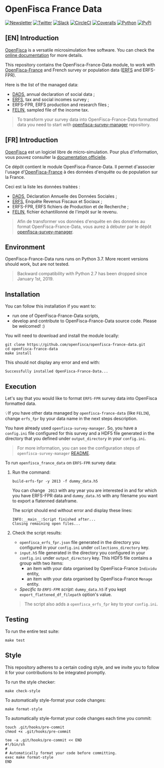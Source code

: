 # OpenFisca France Data

[![Newsletter](https://img.shields.io/badge/newsletter-subscribe!-informational.svg?style=flat)](mailto:contact%40openfisca.org?subject=Subscribe%20to%20your%20newsletter%20%7C%20S'inscrire%20%C3%A0%20votre%20newsletter&body=%5BEnglish%20version%20below%5D%0A%0ABonjour%2C%0A%0AVotre%C2%A0pr%C3%A9sence%C2%A0ici%C2%A0nous%C2%A0ravit%C2%A0!%20%F0%9F%98%83%0A%0AEnvoyez-nous%20cet%20email%20pour%20que%20l'on%20puisse%20vous%20inscrire%20%C3%A0%20la%20newsletter.%20%0A%0AAh%C2%A0!%20Et%20si%20vous%20pouviez%20remplir%20ce%20petit%20questionnaire%2C%20%C3%A7a%20serait%20encore%20mieux%C2%A0!%0Ahttps%3A%2F%2Fgoo.gl%2Fforms%2F45M0VR1TYKD1RGzX2%0A%0AAmiti%C3%A9%2C%0AL%E2%80%99%C3%A9quipe%20OpenFisca%0A%0A%3D%3D%3D%3D%3D%3D%3D%3D%3D%3D%3D%3D%3D%3D%3D%3D%3D%3D%20ENGLISH%20VERSION%20%3D%3D%3D%3D%3D%3D%3D%3D%3D%3D%3D%3D%3D%3D%3D%3D%3D%3D%3D%3D%3D%3D%3D%0A%0AHi%2C%20%0A%0AWe're%20glad%20to%20see%20you%20here!%20%F0%9F%98%83%0A%0APlease%20send%20us%20this%20email%2C%20so%20we%20can%20subscribe%20you%20to%20the%20newsletter.%0A%0AAlso%2C%20if%20you%20can%20fill%20out%20this%20short%20survey%2C%20even%20better!%0Ahttps%3A%2F%2Fgoo.gl%2Fforms%2FsOg8K1abhhm441LG2%0A%0ACheers%2C%0AThe%20OpenFisca%20Team)
[![Twitter](https://img.shields.io/badge/twitter-follow%20us!-9cf.svg?style=flat)](https://twitter.com/intent/follow?screen_name=openfisca)
[![Slack](https://img.shields.io/badge/slack-join%20us!-blueviolet.svg?style=flat)](mailto:contact%40openfisca.org?subject=Join%20you%20on%20Slack%20%7C%20Nous%20rejoindre%20sur%20Slack&body=%5BEnglish%20version%20below%5D%0A%0ABonjour%2C%0A%0AVotre%C2%A0pr%C3%A9sence%C2%A0ici%C2%A0nous%C2%A0ravit%C2%A0!%20%F0%9F%98%83%0A%0ARacontez-nous%20un%20peu%20de%20vous%2C%20et%20du%20pourquoi%20de%20votre%20int%C3%A9r%C3%AAt%20de%20rejoindre%20la%20communaut%C3%A9%20OpenFisca%20sur%20Slack.%0A%0AAh%C2%A0!%20Et%20si%20vous%20pouviez%20remplir%20ce%20petit%20questionnaire%2C%20%C3%A7a%20serait%20encore%20mieux%C2%A0!%0Ahttps%3A%2F%2Fgoo.gl%2Fforms%2F45M0VR1TYKD1RGzX2%0A%0AN%E2%80%99oubliez%20pas%20de%20nous%20envoyer%20cet%20email%C2%A0!%20Sinon%2C%20on%20ne%20pourra%20pas%20vous%20contacter%20ni%20vous%20inviter%20sur%20Slack.%0A%0AAmiti%C3%A9%2C%0AL%E2%80%99%C3%A9quipe%20OpenFisca%0A%0A%3D%3D%3D%3D%3D%3D%3D%3D%3D%3D%3D%3D%3D%3D%3D%3D%3D%3D%20ENGLISH%20VERSION%20%3D%3D%3D%3D%3D%3D%3D%3D%3D%3D%3D%3D%3D%3D%3D%3D%3D%3D%3D%3D%3D%3D%3D%0A%0AHi%2C%20%0A%0AWe're%20glad%20to%20see%20you%20here!%20%F0%9F%98%83%0A%0APlease%20tell%20us%20a%20bit%20about%20you%20and%20why%20you%20want%20to%20join%20the%20OpenFisca%20community%20on%20Slack.%0A%0AAlso%2C%20if%20you%20can%20fill%20out%20this%20short%20survey%2C%20even%20better!%0Ahttps%3A%2F%2Fgoo.gl%2Fforms%2FsOg8K1abhhm441LG2.%0A%0ADon't%20forget%20to%20send%20us%20this%20email!%20Otherwise%20we%20won't%20be%20able%20to%20contact%20you%20back%2C%20nor%20invite%20you%20on%20Slack.%0A%0ACheers%2C%0AThe%20OpenFisca%20Team)
[![CircleCI](https://img.shields.io/circleci/project/github/openfisca/openfisca-france-data/master.svg?style=flat)](https://circleci.com/gh/openfisca/openfisca-france-data)
[![Coveralls](https://img.shields.io/coveralls/github/openfisca/openfisca-france-data/master.svg?style=flat)](https://coveralls.io/github/openfisca/openfisca-france-data?branch=master)
[![Python](https://img.shields.io/pypi/pyversions/openfisca-france-data.svg)](https://pypi.python.org/pypi/openfisca-france-data)
[![PyPi](https://img.shields.io/pypi/v/openfisca-france-data.svg?style=flat)](https://pypi.python.org/pypi/openfisca-france-data)


## [EN] Introduction

[OpenFisca](https://openfisca.org) is a versatile microsimulation free software. You can check the [online documentation](https://openfisca.org/doc/) for more details.

This repository contains the OpenFisca-France-Data module, to work with [OpenFisca-France](https://github.com/openfisca/openfisca-france) and French survey or population data ([ERFS](https://www.insee.fr/en/metadonnees/source/serie/s1231) and ERFS-FPR).

Here is the list of the managed data:

* [DADS](https://www.insee.fr/en/metadonnees/source/serie/s1163), annual declaration of social data ;
* [ERFS](https://www.insee.fr/en/metadonnees/source/serie/s1231), tax and social incomes survey ;
* ERFS-FPR, ERFS production and research files ;
* [FELIN](https://www.casd.eu/en/source/sampled-file-of-the-income-tax/), sampled file of the income tax.

> To transform your survey data into OpenFisca-France-Data formatted data you need to start with  [openfisca-survey-manager](https://github.com/openfisca/openfisca-survey-manager) repository.

## [FR] Introduction

[OpenFisca](https://openfisca.org) est un logiciel libre de micro-simulation. Pour plus d'information, vous pouvez consulter la [documentation officielle](https://openfisca.org/doc/).

Ce dépôt contient le module OpenFisca-France-Data. Il permet d'associer l'usage d'[OpenFisca-France](https://github.com/openfisca/openfisca-france) à des données d'enquête ou de population sur la France.

Ceci est la liste les données traitées :

* [DADS](https://www.insee.fr/fr/metadonnees/source/serie/s1163), Déclaration Annuelle des Données Sociales ;
* [ERFS](https://www.insee.fr/fr/metadonnees/source/serie/s1231), Enquête Revenus Fiscaux et Sociaux ;
* ERFS-FPR, ERFS fichiers de Production et de Recherche ;
* [FELIN](https://www.casd.eu/source/fichier-echantillonne-de-limpot-sur-le-revenu/), fichier échantillonné de l'impôt sur le revenu.

> Afin de transformer vos données d'enquête en des données au format OpenFisca-France-Data, vous aurez à débuter par le dépôt [openfisca-survey-manager](https://github.com/openfisca/openfisca-survey-manager).

## Environment

OpenFisca-France-Data runs runs on Python 3.7.
More recent versions should work, but are not tested.

> Backward compatibility with Python 2.7 has been dropped since January 1st, 2019.

## Installation

You can follow this installation if you want to:
* run one of OpenFisca-France-Data scripts,
* develop and contribute to OpenFisca-France-Data source code. Please be welcomed! :)

You will need to download and install the module locally:

```shell
git clone https://github.com/openfisca/openfisca-france-data.git
cd openfisca-france-data
make install
```

This should not display any error and end with:

`Successfully installed OpenFisca-France-Data...`

## Execution

Let's say that you would like to format `ERFS-FPR` survey data into OpenFisca formatted data.

💡If you have other data managed by `openfisca-france-data` (like `FELIN`), change `erfs_fpr` by your data name in the next steps description.

You have already used `openfisca-survey-manager`. So, you have a `config.ini` file configured for this survey and a HDF5 file generated in the directory that you defined under `output_directory` in your `config.ini`.

> For more information, you can see the configuration steps of `openfisca-survey-manager` [README](https://github.com/openfisca/openfisca-survey-manager/blob/master/README.md).

To run `openfisca_france_data` on `ERFS-FPR` survey data:


1. Run the command:

    ```shell
    build-erfs-fpr -y 2013 -f dummy_data.h5
    ```

    You can change ` 2013` with any year you are interested in and for which you have ERFS-FPR data and `dummy_data.h5` with any filename you want to export a flatenned dataframe.

    The script should end without error and display these lines:
    ```shell
    INFO:__main__:Script finished after...
    Closing remaining open files...
    ```

2. Check the script results:

   * `openfisca_erfs_fpr.json` file generated in the directory you configured in your `config.ini` under `collections_directory` key.
   * `input.h5` file generated in the directory you configured in your `config.ini` under `output_directory` key. This HDF5 file contains a group with two items:
     * an item with your data organised by OpenFisca-France `Individu` entity,
     * an item with your data organised by OpenFisca-France `Menage` entity.
   * _Specific to `ERFS-FPR` script_: `dummy_data.h5` if you kept `export_flattened_df_filepath` option's value.

    > The script also adds a `openfisca_erfs_fpr` key to your `config.ini`.

## Testing

To run the entire test suite:

```shell
make test
```

## Style

This repository adheres to a certain coding style, and we invite you to follow it for your contributions to be integrated promptly.

To run the style checker:

```shell
make check-style
```

To automatically style-format your code changes:

```shell
make format-style
```

To automatically style-format your code changes each time you commit:

```shell
touch .git/hooks/pre-commit
chmod +x .git/hooks/pre-commit

tee -a .git/hooks/pre-commit << END
#!/bin/sh
#
# Automatically format your code before committing.
exec make format-style
END
```
